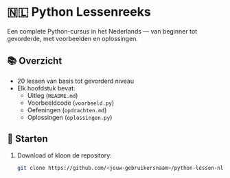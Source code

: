 # 🇳🇱 Python Lessenreeks

Een complete Python-cursus in het Nederlands — van beginner tot gevorderde, met voorbeelden en oplossingen.

## 📚 Overzicht
- 20 lessen van basis tot gevorderd niveau
- Elk hoofdstuk bevat:
  - Uitleg (`README.md`)
  - Voorbeeldcode (`voorbeeld.py`)
  - Oefeningen (`opdrachten.md`)
  - Oplossingen (`oplossingen.py`)

## 🚀 Starten
1. Download of kloon de repository:
   ```bash
   git clone https://github.com/<jouw-gebruikersnaam>/python-lessen-nl.git
